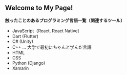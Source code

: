 <!---
Sally-009/Sally-009 is a ✨ special ✨ repository because its `README.md` (this file) appears on your GitHub profile.
You can click the Preview link to take a look at your changes.
--->

Welcome to My Page!
-------------------

**触ったことのあるプログラミング言語一覧（関連するツール）**
- JavaScript（React, React Native）
- Dart (Flutter)
- C# (Unity)
- C++ ... 大学で最初にちゃんと学んだ言語
- HTML
- CSS
- Python (Django)
- Xamarin
